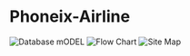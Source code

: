 # Phoneix-Airline 
![Database mODEL](https://user-images.githubusercontent.com/75446770/148655599-775ac4c5-d6bd-42cd-898b-3097a6d09c3d.jpeg)
![Flow Chart](https://user-images.githubusercontent.com/75446770/148655600-1327f755-03bb-4d68-abbf-105b9bbbd344.jpg)
![Site Map](https://user-images.githubusercontent.com/75446770/148655602-944aa909-cc68-4051-b9b5-22ae5d611d94.jpg)
